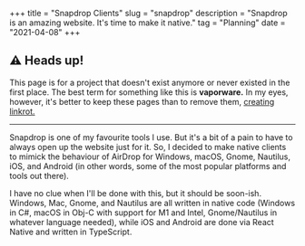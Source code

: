 +++
title = "Snapdrop Clients"
slug = "snapdrop"
description = "Snapdrop is an amazing website. It's time to make it native."
tag = "Planning"
date = "2021-04-08"
+++

## ⚠️ Heads up!
This page is for a project that doesn't exist anymore or never existed in the first place. The best term for something like this is **vaporware.** In my eyes, however, it's better to keep these pages than to remove them, [creating linkrot.](@/blog/linkrot.md)

---

Snapdrop is one of my favourite tools I use. But it's a bit of a pain to have to always open up the website just for it. So, I decided to make native clients to mimick the behaviour of AirDrop for Windows, macOS, Gnome, Nautilus, iOS, and Android (in other words, some of the most popular platforms and tools out there).

I have no clue when I'll be done with this, but it should be soon-ish. Windows, Mac, Gnome, and Nautilus are all written in native code (Windows in C#, macOS in Obj-C with support for M1 and Intel, Gnome/Nautilus in whatever language needed), while iOS and Android are done via React Native and written in TypeScript.

